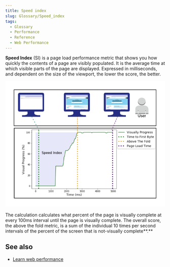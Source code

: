 ```yaml
---
title: Speed index
slug: Glossary/Speed_index
tags:
  - Glossary
  - Performance
  - Reference
  - Web Performance
---
```

**Speed Index** (SI) is a page load performance metric that shows you how quickly the contents of a page are visibly populated. It is the average time at which visible parts of the page are displayed. Expressed in milliseconds, and dependent on the size of the viewport, the lower the score, the better.

![Calculation of SpeedIndex](speedindex.png)

The calculation calculates what percent of the page is visually complete at every 100ms interval until the page is visually complete. The overall score, the above the fold metric, is a sum of the individual 10 times per second intervals of the percent of the screen that is not-visually complete**.**

## See also

- [Learn web performance](/en-US/docs/Learn/Performance)
